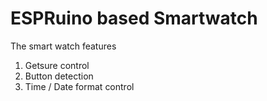 # ESPRuino based Smartwatch

The smart watch features 
1. Getsure control
2. Button detection
3. Time / Date format control 